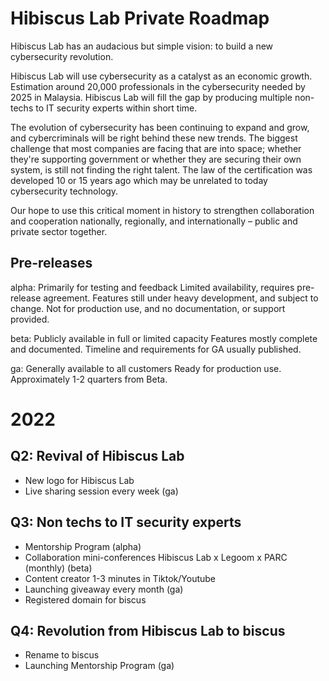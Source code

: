 # Hibiscus Lab Private Roadmap
Hibiscus Lab has an audacious but simple vision: to build a new cybersecurity revolution.

Hibiscus Lab will use cybersecurity as a catalyst as an economic growth. Estimation around 20,000 professionals in the cybersecurity needed by 2025 in Malaysia. Hibiscus Lab will fill the gap by producing multiple non-techs to IT security experts within short time. 

The evolution of cybersecurity has been continuing to expand and grow, and cybercriminals will be right behind these new trends. The biggest challenge that most companies are facing that are into space; whether they're supporting government or whether they are securing their own system, is still not finding the right talent. The law of the certification was developed 10 or 15 years ago which may be unrelated to today cybersecurity technology.

Our hope to use this critical moment in history to strengthen collaboration and cooperation nationally, regionally, and internationally – public and private sector together. 

## Pre-releases
alpha: Primarily for testing and feedback
Limited availability, requires pre-release agreement. Features still under heavy development, and subject to change. Not for production use, and no documentation, or support provided.

beta: Publicly available in full or limited capacity
Features mostly complete and documented. Timeline and requirements for GA usually published. 

ga: Generally available to all customers
Ready for production use. Approximately 1-2 quarters from Beta.
 
# 2022

## Q2: Revival of Hibiscus Lab
-	New logo for Hibiscus Lab
-	Live sharing session every week (ga)

## Q3: Non techs to IT security experts
-	Mentorship Program (alpha)
-	Collaboration mini-conferences Hibiscus Lab x Legoom x PARC  (monthly) (beta)
-	Content creator 1-3 minutes in Tiktok/Youtube
-	Launching giveaway every month (ga)
-	Registered domain for biscus

## Q4: Revolution from Hibiscus Lab to biscus
-	Rename to biscus
-	Launching Mentorship Program (ga) 
